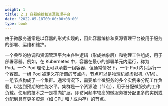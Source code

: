```yaml
---
weight: 1
title: 2.1 容器编排和资源管理平台
date: '2022-05-18T00:00:00+08:00'
type: book
---
```


由于微服务通常是以容器的形式实现的，因此容器编排和资源管理平台被用于服务的部署、运维和维护。

一个典型的协调和资源管理平台由各种逻辑（形成抽象层）和物理工件组成，用于部署容器。例如，在 Kubernetes 中，容器在最小的部署单元内运行，称为 Pod。一个 Pod 理论上可以承载一组容器，但通常情况下，一个 Pod 内只运行一个容器。一组 Pod 被定义在所谓的节点内，节点可以是物理机或虚拟机（VM）。一组节点构成了一个集群。通常情况下，需要单个微服务的多个实例来分配工作负载，以达到预期的性能水平。集群是一个资源池（节点），用于分配微服务的工作负载。使用的技术之一是横向扩展，即访问频率较高的微服务被分配更多的实例或分配到具有更多资源（如 CPU 和 / 或内存）的节点。